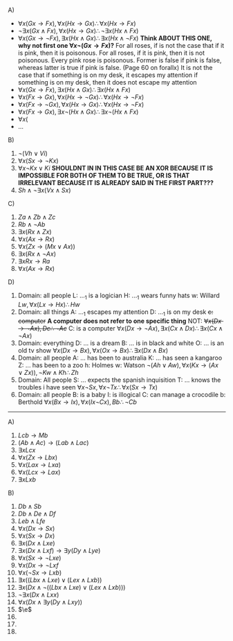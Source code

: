 A)
- $\forall x (Gx \rightarrow Fx), \forall x (Hx \rightarrow Gx) \therefore \forall x (Hx \rightarrow Fx)$
- $\neg \exists x (Gx \land Fx), \forall x (Hx \rightarrow Gx) \therefore \neg \exists x (Hx \land Fx)$
- $\forall x (Gx \rightarrow \neg Fx), \exists x (Hx \land Gx) \therefore \exists x (Hx \land \neg Fx)$ **Think ABOUT THIS ONE, why not first one $\forall x \neg (Gx \rightarrow Fx)$?**
	For all roses, if is not the case that if it is pink, then it is poisonous. 
	For all roses, if it is pink, then it is not poisonous.
		Every pink rose is poisonous.
	Former is false if pink is false, whereas latter is true if pink is false.
		(Page 60 on forallx)
	It is not the case that if something is on my desk, it escapes my attention
	if something is on my desk, then it does not escape my attention
- $\forall x (Gx \rightarrow Fx), \exists x (Hx \land Gx) \therefore \exists x (Hx \land Fx)$
- $\forall x (Fx \rightarrow Gx), \forall x (Hx \rightarrow \neg Gx) \therefore \forall x (Hx \rightarrow \neg Fx)$
- $\forall x (Fx \rightarrow \neg Gx), \forall x (Hx \rightarrow Gx) \therefore \forall x (Hx \rightarrow \neg Fx)$
- $\forall x (Fx \rightarrow Gx), \exists x \neg (Hx \land Gx) \therefore \exists x \neg (Hx \land Fx)$
- $\forall x ($
- ...

B)
1. $\neg (Vh \lor Vi)$
2. $\forall x (Sx \rightarrow \neg Kx)$
3. $\forall x \neg Kx \lor Ki$ **SHOULDNT IN IN THIS CASE BE AN XOR BECAUSE IT IS IMPOSSIBLE FOR BOTH OF THEM TO BE TRUE, OR IS THAT IRRELEVANT BECAUSE IT IS ALREADY SAID IN THE FIRST PART???**
4. $Sh \land \neg \exists x (Vx \land Sx)$

C)
1. $Za \land Zb \land Zc$
2. $Rb \land \neg Ab$
3. $\exists x (Rx \land Zx)$
4. $\forall x (Ax \rightarrow Rx)$
5. $\forall x (Zx \rightarrow (Mx \lor Ax))$
6. $\exists x (Rx \land \neg Ax)$
7. $\exists x Rx \rightarrow Ra$
8. $\forall x (Ax \rightarrow Rx)$

D)
1. Domain: all people
	L: ...$_1$ is a logician
	H: ...$_1$ wears funny hats
	w: Willard
	$Lw, \forall x (Lx \rightarrow Hx) \therefore Hw$
2. Domain: all things
	A: ...$_1$ escapes my attention
	D: ...$_1$ is on my desk
	~~c: computer~~ **A computer does not refer to one specific thing**
	NOT: ~~$\forall x (Dx \rightarrow \neg Ax), Dc \therefore \neg Ac$~~
	C: is a computer
	$\forall x (Dx \rightarrow \neg Ax), \exists x (Cx \land Dx) \therefore \exists x (Cx \land \neg Ax)$
3. Domain: everything
	D: ... is a dream
	B: ... is in black and white
	O: ... is an old tv show
	$\forall x (Dx \rightarrow Bx), \forall x (Ox \rightarrow Bx) \therefore \exists x (Dx \land Bx)$
4. Domain: all people
	A: ... has been to australia
	K: ... has seen a kangaroo
	Z: ... has been to a zoo
	h: Holmes
	w: Watson
	$\neg (Ah \lor Aw), \forall x (Kx \rightarrow (Ax \lor Zx)), \neg Kw \land Kh \therefore Zh$
5. Domain: All people
	S: ... expects the spanish inquisition
	T: ... knows the troubles i have seen
	$\forall x \neg Sx, \forall x \neg Tx \therefore \forall x (Sx \rightarrow Tx)$ 
6. Domain: all people
	B: is a baby
	I: is illogical
	C: can manage a crocodile
	b: Berthold
	$\forall x (Bx \rightarrow Ix), \forall x (Ix \neg Cx), Bb \therefore \neg Cb$

---
A)
1. $Lcb \rightarrow Mb$
2. $(Ab \land Ac) \rightarrow (Lab \land Lac)$
3. $\exists x Lcx$
4. $\forall x (Zx \rightarrow Lbx)$
5. $\forall x (Lax \rightarrow Lxa)$
6. $\forall x (Lcx \rightarrow Lax)$
7. $\exists x Lxb$

B)
1. $Db \land Sb$
2. $Db \land De \land Df$
3. $Leb \land Lfe$
4. $\forall x (Dx \rightarrow Sx)$
5. $\forall x (Sx \rightarrow Dx)$
6. $\exists x (Dx \land Lxe)$
7. $\exists x (Dx \land Lxf) \rightarrow \exists y (Dy \land Lye)$
8. $\forall x (Sx \rightarrow \neg Lxe)$
9. $\forall x (Dx \rightarrow \neg Lxf$
10. $\forall x (\neg Sx \rightarrow Lxb)$
11. $\exists x((Lbx \land Lxe) \lor (Lex \land Lxb))$
12. $\exists x (Dx \land \neg ((Lbx \land Lxe) \lor (Lex \land Lxb)))$
13. $\neg \exists x (Dx \land Lxx)$
14. $\forall x (Dx \land \exists y (Dy \land Lxy))$
15. $\e$
16. 
17. 
18. 